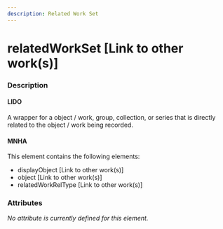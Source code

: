 ```yaml
---
description: Related Work Set
---
```


# relatedWorkSet \[Link to other work\(s\)\]

### Description

#### LIDO

A wrapper for a object / work, group, collection, or series that is directly related to the object / work being recorded.

#### MNHA

This element contains the following elements:

* displayObject \[Link to other work\(s\)\]
* object \[Link to other work\(s\)\]
* relatedWorkRelType \[Link to other work\(s\)\]

### Attributes

_No attribute is currently defined for this element._

